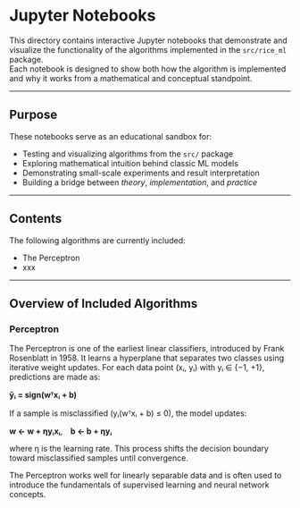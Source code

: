 # Jupyter Notebooks

This directory contains interactive Jupyter notebooks that demonstrate and visualize
the functionality of the algorithms implemented in the `src/rice_ml` package.  
Each notebook is designed to show both how the algorithm is implemented and why
it works from a mathematical and conceptual standpoint.

---

## Purpose

These notebooks serve as an educational sandbox for:

- Testing and visualizing algorithms from the `src/` package  
- Exploring mathematical intuition behind classic ML models  
- Demonstrating small-scale experiments and result interpretation  
- Building a bridge between *theory*, *implementation*, and *practice*

---

## Contents

The following algorithms are currently included:

- The Perceptron
- xxx

---

## Overview of Included Algorithms

### Perceptron

The Perceptron is one of the earliest linear classifiers, introduced by Frank Rosenblatt in 1958. It learns a hyperplane that separates two classes using iterative weight updates. For each data point (xᵢ, yᵢ) with yᵢ ∈ {−1, +1}, predictions are made as:

**ŷᵢ = sign(wᵀxᵢ + b)**

If a sample is misclassified (yᵢ(wᵀxᵢ + b) ≤ 0), the model updates:

**w ← w + ηyᵢxᵢ**, **b ← b + ηyᵢ**

where η is the learning rate. This process shifts the decision boundary toward misclassified samples until convergence.

The Perceptron works well for linearly separable data and is often used to introduce the fundamentals of supervised learning and neural network concepts.
